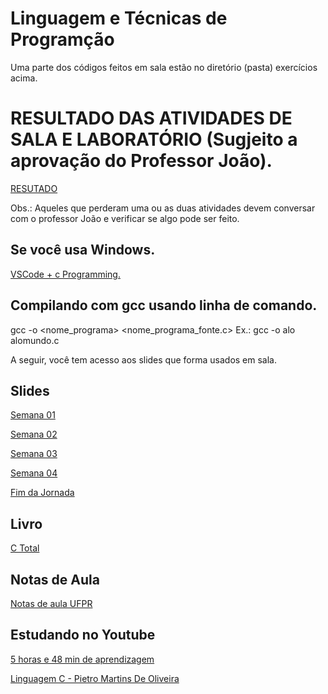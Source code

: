 # Linguagem e Técnicas de Programção
Uma parte dos códigos feitos em sala estão no diretório (pasta) exercícios acima.

# RESULTADO DAS ATIVIDADES DE SALA E LABORATÓRIO (Sugjeito a aprovação do Professor João).
[RESUTADO](https://docs.google.com/spreadsheets/d/1ZZpurNqvpGJnwibhxbWae2Wo5DhDPclXTKostdZNY54/edit?pli=1&gid=1332890251#gid=1332890251)

Obs.: Aqueles que perderam uma ou as duas atividades devem conversar com o professor João e verificar se algo pode ser feito.


## Se você usa Windows.
[VSCode + c Programming.](https://www.youtube.com/watch?v=3pfRvy_gfqY)

## Compilando com gcc usando linha de comando.
gcc -o <nome_programa> <nome_programa_fonte.c>
Ex.: gcc -o alo alomundo.c

A seguir, você tem acesso aos slides que forma usados em sala.

## Slides
[Semana 01](https://docs.google.com/presentation/d/1Vr7u0_TocwgluPt3fIZ73sPQ33LqsXAC8ycHHmNqx5o/edit?usp=sharing)

[Semana 02](https://docs.google.com/presentation/d/1ixK4OuMlBa2W1mtpbQXy25Cuy0B6OJF3KMdWgl7X9n8/edit?usp=sharing)

[Semana 03](https://docs.google.com/presentation/d/1l8ml6UFX2KS6f7SiWdPZ2pr3aeuKDWxA6OufGL5sSkQ/edit?usp=sharing)

[Semana 04](https://docs.google.com/presentation/d/1k_fTuWz90a-Ud8ROnHNHCSKcxp_qhYdacoE7EK1OBB8/edit?usp=sharing)

[Fim da Jornada](https://docs.google.com/presentation/d/1DplLfkA2PisXNtSytfXNXowjY20kcDZdDvxb_dZXP7A/edit#slide=id.p)

## Livro
[C Total](https://www.inf.ufpr.br/lesoliveira/download/c-completo-total.pdf)

## Notas de Aula
[Notas de aula UFPR](https://www.inf.ufpr.br/cursos/ci067/Docs/NotasAula.pdf)

## Estudando no Youtube
[5 horas e 48 min de aprendizagem](https://www.youtube.com/watch?v=ssJY5MDLjlo)

[Linguagem C - Pietro Martins De Oliveira](https://www.youtube.com/watch?v=2w8GYzBjNj8&list=PLpaKFn4Q4GMOBAeqC1S5_Fna_Y5XaOQS2)

